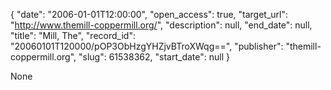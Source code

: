 {
  "date": "2006-01-01T12:00:00", 
  "open_access": true, 
  "target_url": "http://www.themill-coppermill.org/", 
  "description": null, 
  "end_date": null, 
  "title": "Mill, The", 
  "record_id": "20060101T120000/pOP3ObHzgYHZjvBTroXWqg==", 
  "publisher": "themill-coppermill.org", 
  "slug": 61538362, 
  "start_date": null
}

None